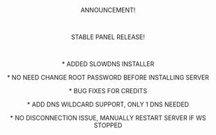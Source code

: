 <center>
<p>ANNOUNCEMENT!</p>
<br>
<p>STABLE PANEL RELEASE!</p>
<br>
<p>* ADDED SLOWDNS INSTALLER</p>
<p>* NO NEED CHANGE ROOT PASSWORD BEFORE INSTALLING SERVER</p>
<p>* BUG FIXES FOR CREDITS</p>
<p>* ADD DNS WILDCARD SUPPORT, ONLY 1 DNS NEEDED</p>
<p>* NO DISCONNECTION ISSUE, MANUALLY RESTART SERVER IF WS STOPPED</p>
</center>
